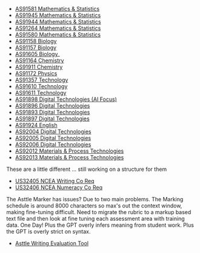 - [AS91581 Mathematics & Statistics](https://chatgpt.com/g/g-bal66uX2k-as91581-as3-9-bivariate-data-investigation)
- [AS91945 Mathematics & Statistics](https://chatgpt.com/g/g-6732792fc8e08190a44cb92c6d054247-as91945-as1-2-mathematics-statistics)
- [AS91944 Mathematics & Statistics](https://chatgpt.com/g/g-673ac82a687c8191a7f62840d9ce9c81-as91944-as1-1-mathematics-and-statistics)
- [AS91264 Mathematics & Statistics](https://chatgpt.com/g/g-673664d18dfc819084b6ce1622ae91b2-as91264-as2-9-mathematics-statistics)
- [AS91580 Mathematics & Statistics](https://chatgpt.com/g/g-673e59fb6c1c8191801293b25a16317c-as91580-as3-8-mathematics-statistics)
- [AS91158 Biology](https://chatgpt.com/g/g-67351c990ebc8190a0461776c7487963-as91158-as2-6-biology)
- [AS91157 Biology](https://chatgpt.com/g/g-6735252a6bdc8190b051abc8ebcffd7a-as91157-as2-5-biology)
- [AS91605 Biology](https://chatgpt.com/g/g-6744c26c34448191abdd8e025796b4c2-as91605-as3-5-biology)_
- [AS91164 Chemistry](https://chatgpt.com/g/g-67354e9e44e4819098768fb0ed0930d4-as91164-as2-4-chemistry)
- [AS91911 Chemistry](https://chatgpt.com/g/g-6735732600d0819086bad4430ca2c7e5-as91911-as2-2-chemistry)
- [AS91172 Physics](https://chatgpt.com/g/g-67355585c0f88190bd49e3b1cd987617-as91172-as2-5-physics)
- [AS91357 Technology](https://chatgpt.com/g/g-l1MWsvzG3-as91357-as2-4-technology-prototype-assistant)
- [AS91610 Technology](https://chatgpt.com/g/g-3y2dh2JFY-as91610-as3-3-technology-conceptual-design)
- [AS91611 Technology](https://chatgpt.com/g/g-674768007b64819198ce90bf8b87cef5-as91611-as3-4-prototype-assistant)
- [AS91898 Digital Technologies (AI Focus)](https://chatgpt.com/g/g-fVqASejkv-as91898-as2-9-digital-technologies-ai-focus)
- [AS91896 Digital Technologies](https://chatgpt.com/g/g-674f9d6dcd248191b26c5b9fbd56a08a-as91896-digital-technologies)
- [AS91893 Digital Technologies](https://chatgpt.com/g/g-673bad7663c481919c8f736ef3ef9025-as91893-as2-4-digital-technologies)
- [AS91897 Digital Technologies](https://chatgpt.com/g/g-674f97bfa0e881918f7d8b20ca164831-as91897-digital-technologies)
- [AS91924 English](https://chatgpt.com/g/g-LvJ2YOBXn-as91924-as1-1-english-teaching-assistant)
- [AS92004 Digital Technologies](https://chatgpt.com/g/g-NBA8QltMa-as92004-as1-1-digital-technologies-assistant)
- [AS92005 Digital Technologies](https://chatgpt.com/g/g-sZ2YYNNGx-as92005-as1-2-digital-technology-outcome-assistant)
- [AS92006 Digital Technologies](https://chatgpt.com/g/g-MRbbheEY5-92006-as1-3-digital-technology-hci-assistant)
- [AS92012 Materials & Process Technologies](https://chatgpt.com/g/g-LKFQMsC98-as92012-as1-1-mpt-outcome-development-assistant)
- [AS92013 Materials & Process Technologies](https://chatgpt.com/g/g-EUuwuAjWy-as92013-as1-2-mpt-experiment-with-materials)

These are a little different ... still working on a structure for them
- [US32405 NCEA Writing Co Req](https://chatgpt.com/g/g-uOOMFNB4T-us32405-ncea-writing-co-req)
- [US32406 NCEA Numeracy Co Req](https://chatgpt.com/g/g-uPOg0tjNM-us32406-numeracy-co-req-assistant)

The Asttle Marker has issues? Due to two main problems. The Marking schedule is around 8000 characters so max's out the context window, making fine-tuning difficult. Need to migrate the rubric to a markup based text file and then look at fine tuning each assessment area with training data. One Day! Plus the GPT overly infers meaning from student work. Plus the GPT is overly strict on syntax.
- [Asttle Writing Evaluation Tool](https://chatgpt.com/g/g-6736827b11e88190a37381013f46055e-asttle-writing-evaluation-tool)


